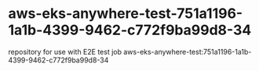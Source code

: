 # aws-eks-anywhere-test-751a1196-1a1b-4399-9462-c772f9ba99d8-34
repository for use with E2E test job aws-eks-anywhere-test:751a1196-1a1b-4399-9462-c772f9ba99d8-34
